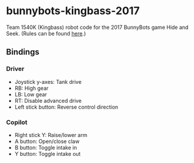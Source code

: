 # bunnybots-kingbass-2017
Team 1540K (Kingbass) robot code for the 2017 BunnyBots game Hide and Seek. (Rules can be found [here](http://team1540.org/bunnybots/).)

## Bindings
### Driver
* Joystick y-axes: Tank drive
* RB: High gear
* LB: Low gear
* RT: Disable advanced drive
* Left stick button: Reverse control direction

### Copilot
* Right stick Y: Raise/lower arm
* A button: Open/close claw
* B button: Toggle intake in
* Y button: Toggle intake out
